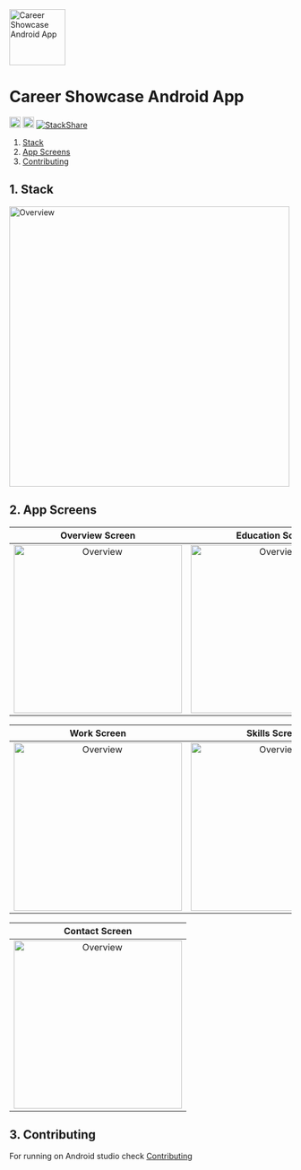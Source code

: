 <img alt="Career Showcase Android App" src="app/src/main/res/mipmap-xxxhdpi/ic_launcher.png" height="100">

# Career Showcase Android App

[<img alt="Career Showcase Android App" src="docs/images/stores/320px-Get_it_on_Google_play.svg.png" height="20">](https://play.google.com/store/apps/details?id=com.alaskalany.careershowcase)
[<img alt="Career Showcase Android App" src="https://travis-ci.com/AlAskalany/CareerShowcase.svg?branch=master" height="20">](https://travis-ci.com/AlAskalany/CareerShowcase.svg?branch=master) [![StackShare](https://img.shields.io/badge/tech-stack-0690fa.svg?style=flat)](https://stackshare.io/AlAskalany/career-showcase-android-app)

1. [Stack](#1-stack)
2. [App Screens](#2-app-screens)
3. [Contributing](#3-contributing)

## 1. Stack

[<img src="docs/images/stackshare/careershowcase_stackshare.png" title="Overview" height="" width="500">](https://stackshare.io/AlAskalany/career-showcase-android-app)

## 2. App Screens

**Overview Screen** | **Education Screen**
:-:|:-:
<img src="docs/images/screenshots/Screenshot_1_overview_frame.png" title="Overview" height="" width="300"> | <img src="docs/images/screenshots/Screenshot_2_education_frame.png" title="Overview" height="" width="300">

**Work Screen** | **Skills Screen**
:-:|:-:
<img src="docs/images/screenshots/Screenshot_3_work_frame.png" title="Overview" height="" width="300">|<img src="docs/images/screenshots/Screenshot_4_skills_frame.png" title="Overview" height="" width="300">

| **Contact Screen** |
|:-:|
| <img src="docs/images/screenshots/Screenshot_5_contact_frame.png" title="Overview" height="" width="300"> |

## 3. Contributing

For running on Android studio check [Contributing][docs-contributing]

[docs-contributing]: docs/CONTRIBUTING.md
